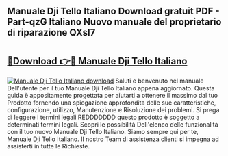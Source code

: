 ## Manuale Dji Tello Italiano Download gratuit PDF - Part-qzG Italiano Nuovo manuale del proprietario di riparazione QXsl7

# <h2><a href="http://dfgsawo.blite.top/?on=Manuale+Dji+Tello+Italiano">🔗Download 👉🔴 Manuale Dji Tello Italiano</a></h2>

[![Manuale Dji Tello Italiano download](https://i.imgur.com/lujVjoI.png)](http://dfgsawo.blite.top/?on=Manuale+Dji+Tello+Italiano)
Saluti e benvenuto nel manuale Dell'utente per il tuo Manuale Dji Tello Italiano appena aggiornato. Questa guida è appositamente progettata per aiutarti a ottenere il massimo dal tuo Prodotto fornendo una spiegazione approfondita delle sue caratteristiche, configurazione, utilizzo, Manutenzione e Risoluzione dei problemi. Si prega di leggere i termini legali REDDDDDDD questo prodotto è soggetto a determinati termini legali. Scopri le possibilità Dell'elenco delle funzionalità con il tuo nuovo Manuale Dji Tello Italiano. Siamo sempre qui per te, Manuale Dji Tello Italiano. Il nostro Team di assistenza clienti si impegna ad assisterti in tutte le Richieste.
